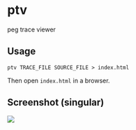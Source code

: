 # ptv

peg trace viewer

## Usage

```shell
ptv TRACE_FILE SOURCE_FILE > index.html
```

Then open `index.html` in a browser.

## Screenshot (singular)

![](https://user-images.githubusercontent.com/7998310/80550548-b6b0fd00-89c0-11ea-8c47-ee1cee972aeb.png)

